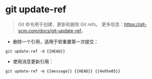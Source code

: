 # git update-ref

> Git 命令用于创建、更新和删除 Git refs。
> 更多信息：<https://git-scm.com/docs/git-update-ref>。

- 删除一个引用，适用于软重置第一次提交：

`git update-ref -d {{HEAD}}`

- 使用消息更新引用：

`git update-ref -m {{message}} {{HEAD}} {{4e95e05}}`